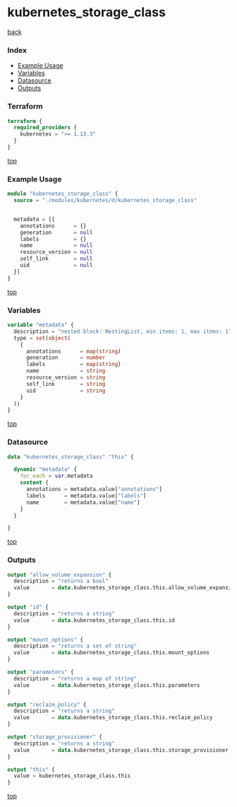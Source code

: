 # kubernetes_storage_class

[back](../kubernetes.md)

### Index

- [Example Usage](#example-usage)
- [Variables](#variables)
- [Datasource](#datasource)
- [Outputs](#outputs)

### Terraform

```terraform
terraform {
  required_providers {
    kubernetes = ">= 1.13.3"
  }
}
```

[top](#index)

### Example Usage

```terraform
module "kubernetes_storage_class" {
  source = "./modules/kubernetes/d/kubernetes_storage_class"


  metadata = [{
    annotations      = {}
    generation       = null
    labels           = {}
    name             = null
    resource_version = null
    self_link        = null
    uid              = null
  }]
}
```

[top](#index)

### Variables

```terraform
variable "metadata" {
  description = "nested block: NestingList, min items: 1, max items: 1"
  type = set(object(
    {
      annotations      = map(string)
      generation       = number
      labels           = map(string)
      name             = string
      resource_version = string
      self_link        = string
      uid              = string
    }
  ))
}
```

[top](#index)

### Datasource

```terraform
data "kubernetes_storage_class" "this" {

  dynamic "metadata" {
    for_each = var.metadata
    content {
      annotations = metadata.value["annotations"]
      labels      = metadata.value["labels"]
      name        = metadata.value["name"]
    }
  }

}
```

[top](#index)

### Outputs

```terraform
output "allow_volume_expansion" {
  description = "returns a bool"
  value       = data.kubernetes_storage_class.this.allow_volume_expansion
}

output "id" {
  description = "returns a string"
  value       = data.kubernetes_storage_class.this.id
}

output "mount_options" {
  description = "returns a set of string"
  value       = data.kubernetes_storage_class.this.mount_options
}

output "parameters" {
  description = "returns a map of string"
  value       = data.kubernetes_storage_class.this.parameters
}

output "reclaim_policy" {
  description = "returns a string"
  value       = data.kubernetes_storage_class.this.reclaim_policy
}

output "storage_provisioner" {
  description = "returns a string"
  value       = data.kubernetes_storage_class.this.storage_provisioner
}

output "this" {
  value = kubernetes_storage_class.this
}
```

[top](#index)